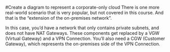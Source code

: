 #Create a diagram to represent a corporate-only cloud
There is one more real-world scenario that is very popular, but not covered in this course. And that is the “extension of the on-premises network”.

In this case, you’d have a network that only contains private subnets, and does not have NAT Gateways. These components get replaced by a VGW (Virtual Gateway) and a VPN Connection. You’ll also need a CGW (Customer Gateway), which represents the on-premises side of the VPN Connection.

